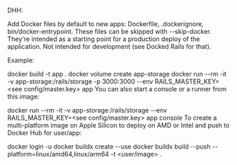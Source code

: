 DHH:

Add Docker files by default to new apps: Dockerfile, .dockerignore, bin/docker-entrypoint. These files can be skipped with --skip-docker. They're intended as a starting point for a production deploy of the application. Not intended for development (see Docked Rails for that).

Example:

docker build -t app .
docker volume create app-storage
docker run --rm -it -v app-storage:/rails/storage -p 3000:3000 --env RAILS_MASTER_KEY=<see config/master.key> app
You can also start a console or a runner from this image:

docker run --rm -it -v app-storage:/rails/storage --env RAILS_MASTER_KEY=<see config/master.key> app console
To create a multi-platform image on Apple Silicon to deploy on AMD or Intel and push to Docker Hub for user/app:

docker login -u <user>
docker buildx create --use
docker buildx build --push --platform=linux/amd64,linux/arm64 -t <user/image> .
